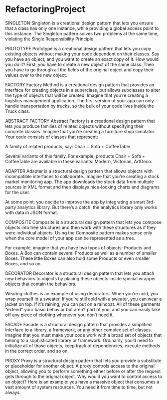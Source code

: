 # RefactoringProject
SINGLETON
Singleton is a creational design pattern that lets you ensure that a class has only one instance, while providing a global access point to this instance.
The Singleton pattern solves two problems at the same time, violating the Single Responsibility Principle:

PROTOTYPE
Prototype is a creational design pattern that lets you copy existing objects without making your code dependent on their classes.
Say you have an object, and you want to create an exact copy of it. How would you do it? First, you have to create a new object of the same class. Then you have to go through all the fields of the original object and copy their values over to the new object.

FACTORY
Factory Method is a creational design pattern that provides an interface for creating objects in a superclass, but allows subclasses to alter the type of objects that will be created.
Imagine that you’re creating a logistics management application. The first version of your app can only handle transportation by trucks, so the bulk of your code lives inside the Truck class.

ABSTRACT FACTORY
Abstract Factory is a creational design pattern that lets you produce families of related objects without specifying their concrete classes.
Imagine that you’re creating a furniture shop simulator. Your code consists of classes that represent:

A family of related products, say: Chair + Sofa + CoffeeTable.

Several variants of this family. For example, products Chair + Sofa + CoffeeTable are available in these variants: Modern, Victorian, ArtDeco.

ADAPTER
Adapter is a structural design pattern that allows objects with incompatible interfaces to collaborate.
Imagine that you’re creating a stock market monitoring app. The app downloads the stock data from multiple sources in XML format and then displays nice-looking charts and diagrams for the user.

At some point, you decide to improve the app by integrating a smart 3rd-party analytics library. But there’s a catch: the analytics library only works with data in JSON format.

COMPOSITE
Composite is a structural design pattern that lets you compose objects into tree structures and then work with these structures as if they were individual objects.
Using the Composite pattern makes sense only when the core model of your app can be represented as a tree.

For example, imagine that you have two types of objects: Products and Boxes. A Box can contain several Products as well as a number of smaller Boxes. These little Boxes can also hold some Products or even smaller Boxes, and so on.

DECORATOR
Decorator is a structural design pattern that lets you attach new behaviors to objects by placing these objects inside special wrapper objects that contain the behaviors.

Wearing clothes is an example of using decorators. When you’re cold, you wrap yourself in a sweater. If you’re still cold with a sweater, you can wear a jacket on top. If it’s raining, you can put on a raincoat. All of these garments “extend” your basic behavior but aren’t part of you, and you can easily take off any piece of clothing whenever you don’t need it.


FACADE
Facade is a structural design pattern that provides a simplified interface to a library, a framework, or any other complex set of classes.
Imagine that you must make your code work with a broad set of objects that belong to a sophisticated library or framework. Ordinarily, you’d need to initialize all of those objects, keep track of dependencies, execute methods in the correct order, and so on.



PROXY
Proxy is a structural design pattern that lets you provide a substitute or placeholder for another object. A proxy controls access to the original object, allowing you to perform something either before or after the request gets through to the original object.
Why would you want to control access to an object? Here is an example: you have a massive object that consumes a vast amount of system resources. You need it from time to time, but not always.

